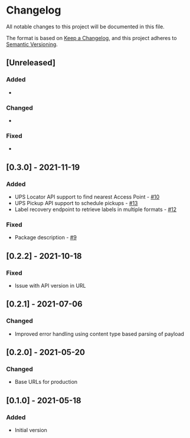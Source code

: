 # Changelog

All notable changes to this project will be documented in this file.

The format is based on [Keep a Changelog](https://keepachangelog.com/en/1.0.0/),
and this project adheres to [Semantic Versioning](https://semver.org/spec/v2.0.0.html).

## [Unreleased]

### Added

*

### Changed

*

### Fixed

*

## [0.3.0] - 2021-11-19

### Added

* UPS Locator API support to find nearest Access Point - [#10](https://github.com/ripe-tech/ups-api-js/pull/10)
* UPS Pickup API support to schedule pickups - [#13](https://github.com/ripe-tech/ups-api-js/pull/13)
* Label recovery endpoint to retrieve labels in multiple formats - [#12](https://github.com/ripe-tech/ups-api-js/pull/12)

### Fixed

* Package description - [#9](https://github.com/ripe-tech/ups-api-js/pull/9)

## [0.2.2] - 2021-10-18

### Fixed

* Issue with API version in URL

## [0.2.1] - 2021-07-06

### Changed

* Improved error handling using content type based parsing of payload

## [0.2.0] - 2021-05-20

### Changed

* Base URLs for production

## [0.1.0] - 2021-05-18

### Added

* Initial version
